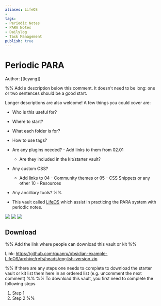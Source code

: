 ```yaml
---
aliases: LifeOS
- 
tags:
- Periodic Notes
- PARA Notes
- Dailylog
- Task Management
publish: true
---
```


# Periodic PARA
Author: [[leyang]]

%% Add a description below this comment. It doesn't need to be long: one or two sentences should be a good start. 

Longer descriptions are also welcome! A few things you could cover are: 
- Who is this useful for?
- Where to start?
- What each folder is for?
- How to use tags?
- Are any plugins needed? - Add links to them from 02.01
	- Are they included in the kit/starter vault?
- Any custom CSS? 
	- Add links to 04 - Community themes or 05 - CSS Snippets or any other 10 - Resources
- Any ancilliary tools?
%%

- This vault called [LifeOS](https://forum.obsidian.md/t/building-my-second-brain-with-obsidian/62934) which assist in practicing the PARA system with periodic notes.

![](https://github.com/quanru/obsidian-periodic-para/blob/main/assets/periodic-para-plugin-en.png)
![](https://github.com/quanru/obsidian-periodic-para/blob/main/assets/periodic-para-plugin-add-1-en.png)
![](https://github.com/quanru/obsidian-periodic-para/blob/main/assets/periodic-para-plugin-add-2-en.png)

## Download 

%% Add the link where people can download this vault or kit %%

Link: https://github.com/quanru/obsidian-example-LifeOS/archive/refs/heads/english-version.zip

%% If there are any steps one needs to complete to download the starter vault or kit list them here in an ordered list (e.g. uncomment the next comment)
%%
%% To download this vault, you first need to complete the following steps
1. Step 1
2. Step 2
%%
